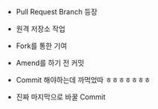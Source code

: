 * Pull Request Branch 등장
  
* 원격 저장소 작업

* Fork를 통한 기여

* Amend를 하기 전 커밋

* Commit 해야하는데 까먹었따 ㅎㅎㅎㅎㅎㅎㅎ

* 진짜 마지막으로 바꿀 Commit